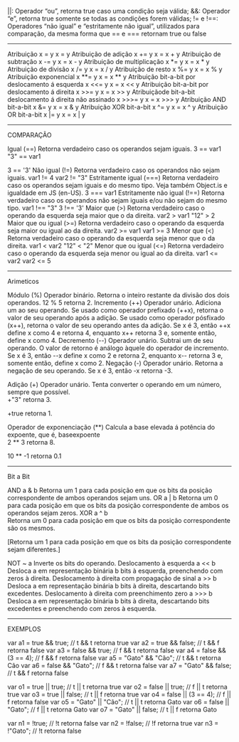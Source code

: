 ||: Operador “ou”, retorna true caso uma condição seja válida;
&&: Operador “e”, retorna true somente se todas as condições forem válidas;
!= e !==: Operadores “não igual” e “estritamente não igual”, utilizados para comparação, da mesma forma que == e === retornam true ou false

------------------------------------------------------------------------------------------------------


Atribuição	x = y	x = y
Atribuição de adição	x += y	x = x + y
Atribuição de subtração	x -= y	x = x - y
Atribuição de multiplicação	x *= y	x = x * y
Atribuição de divisão	x /= y	x = x / y
Atribuição de resto	x %= y	x = x % y
Atribuição exponencial	x **= y	x = x ** y
Atribuição bit-a-bit por deslocamento á esquerda	x <<= y	x = x << y
Atribuição bit-a-bit por deslocamento á direita	x >>= y	x = x >> y
Atribuiçãode bit-a-bit deslocamento á direita não assinado	x >>>= y	x = x >>> y
Atribuição AND bit-a-bit	x &= y	x = x & y
Atribuição XOR bit-a-bit	x ^= y	x = x ^ y
Atribuição OR bit-a-bit	x |= y	x = x | y

------------------------------------------------------------------------------------------------------

COMPARAÇÃO

Igual (==)	Retorna verdadeiro caso os operandos sejam iguais.	3 == var1
"3" == var1

3 == '3'
Não igual (!=)	Retorna verdadeiro caso os operandos não sejam iguais.	var1 != 4
var2 != "3"
Estritamente igual (===)	Retorna verdadeiro caso os operandos sejam iguais e do mesmo tipo. Veja também Object.is e igualdade em JS (en-US).	3 === var1
Estritamente não igual (!==)	Retorna verdadeiro caso os operandos não sejam iguais e/ou não sejam do mesmo tipo.	var1 !== "3"
3 !== '3'
Maior que (>)	Retorna verdadeiro caso o operando da esquerda seja maior que o da direita.	var2 > var1
"12" > 2
Maior que ou igual (>=)	Retorna verdadeiro caso o operando da esquerda seja maior ou igual ao da direita.	var2 >= var1
var1 >= 3
Menor que (<)	Retorna verdadeiro caso o operando da esquerda seja menor que o da direita.	var1 < var2
"12" < "2"
Menor que ou igual (<=)	Retorna verdadeiro caso o operando da esquerda seja menor ou igual ao da direita.	var1 <= var2
var2 <= 5

------------------------------------------------------------------------------------------------------

Arimeticos

Módulo (%)	Operador binário. Retorna o inteiro restante da divisão dos dois operandos.	12 % 5 retorna 2.
Incremento (++)	Operador unário. Adiciona um ao seu operando. Se usado como operador prefixado (++x), retorna o valor de seu operando após a adição. Se usado como operador pósfixado (x++), retorna o valor de seu operando antes da adição.	Se x é 3, então ++x define x como 4 e retorna 4, enquanto x++ retorna 3 e, somente então, define x como 4.
Decremento (--)	Operador unário. Subtrai um de seu operando. O valor de retorno é análogo àquele do operador de incremento.	Se x é 3, então --x define x como 2 e retorna 2, enquanto x-- retorna 3 e, somente então, define x como 2.
Negação (-)	Operador unário. Retorna a negação de seu operando.	
Se x é 3, então -x retorna -3.

Adição (+)	Operador unário. Tenta converter o operando em um número, sempre que possível.	
+"3" retorna 3.

+true retorna 1.

Operador de exponenciação (**) 	Calcula a base elevada á potência do expoente, que é, baseexpoente	
2 ** 3 retorna 8.

10 ** -1 retorna 0.1

------------------------------------------------------------------------------------------------------

Bit a Bit

AND	a & b	Retorna um 1 para cada posição em que os bits da posição correspondente de ambos operandos sejam uns.
OR	a | b	Retorna um 0 para cada posição em que os bits da posição correspondente de  ambos os operandos sejam zeros.
XOR	a ^ b	
Retorna um 0 para cada posição em que os bits da posição correspondente são os mesmos.

[Retorna um 1 para cada posição em que os bits da posição correspondente sejam diferentes.]

NOT	~ a	Inverte os bits do operando.
Deslocamento à esquerda	a << b	Desloca a em representação binária b bits à esquerda, preenchendo com zeros à direita.
Deslocamento à direita com propagação de sinal	a >> b	Desloca a em representação binária b bits à direita, descartando bits excedentes.
Deslocamento à direita com preenchimento zero	a >>> b	Desloca a em representação binária b bits à direita, descartando bits excedentes e preenchendo com zeros à esquerda.

------------------------------------------------------------------------------------------------------

EXEMPLOS

var a1 =  true && true;     // t && t retorna true
var a2 =  true && false;    // t && f retorna false
var a3 = false && true;     // f && t retorna false
var a4 = false && (3 == 4); // f && f retorna false
var a5 = "Gato" && "Cão";   // t && t retorna Cão
var a6 = false && "Gato";   // f && t retorna false
var a7 = "Gato" && false;   // t && f retorna false

var o1 =  true || true;     // t || t retorna true
var o2 = false || true;     // f || t retorna true
var o3 =  true || false;    // t || f retorna true
var o4 = false || (3 == 4); // f || f retorna false
var o5 = "Gato" || "Cão";   // t || t retorna Gato
var o6 = false || "Gato";   // f || t retorna Gato
var o7 = "Gato" || false;   // t || f retorna Gato

var n1 = !true;   // !t retorna false
var n2 = !false;  // !f retorna true
var n3 = !"Gato"; // !t retorna false